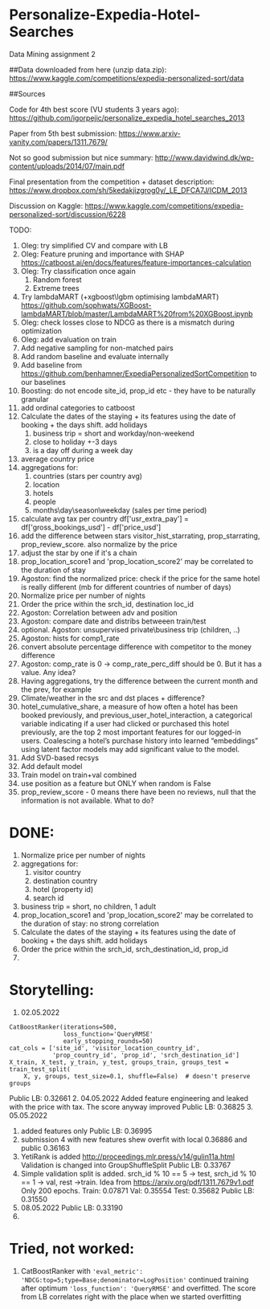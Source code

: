 # Personalize-Expedia-Hotel-Searches
 Data Mining assignment 2

##Data downloaded from here (unzip data.zip):
https://www.kaggle.com/competitions/expedia-personalized-sort/data


##Sources

Code for 4th best score (VU students 3 years ago):
https://github.com/igorpejic/personalize_expedia_hotel_searches_2013

Paper from 5th best submission:
https://www.arxiv-vanity.com/papers/1311.7679/


Not so good submission but nice summary:
http://www.davidwind.dk/wp-content/uploads/2014/07/main.pdf


Final presentation from the competition + dataset description:
https://www.dropbox.com/sh/5kedakjizgrog0y/_LE_DFCA7J/ICDM_2013


Discussion on Kaggle:
https://www.kaggle.com/competitions/expedia-personalized-sort/discussion/6228

TODO:
1. Oleg: try simplified CV and compare with LB
2. Oleg: Feature pruning and importance with SHAP https://catboost.ai/en/docs/features/feature-importances-calculation
3. Oleg: Try classification once again
   1. Random forest
   2. Extreme trees
4. Try lambdaMART (+xgboost\lgbm optimising lambdaMART) https://github.com/sophwats/XGBoost-lambdaMART/blob/master/LambdaMART%20from%20XGBoost.ipynb
5. Oleg: check losses close to NDCG as there is a mismatch during optimization
6. Oleg: add evaluation on train
7. Add negative sampling for non-matched pairs
8. Add random baseline and evaluate internally
9. Add baseline from https://github.com/benhamner/ExpediaPersonalizedSortCompetition to our baselines
10. Boosting: do not encode site_id, prop_id etc - they have to be naturally granular
11. add ordinal categories to catboost
12. Calculate the dates of the staying + its features using the date of booking + the days shift. add holidays
    1. business trip = short and workday/non-weekend
    2. close to holiday +-3 days
    3. is a day off during a week day
13. average country price
14. aggregations for:
    1. countries (stars per country avg)
    2. location
    3. hotels
    4. people
    5. months\day\season\weekday (sales per time period)
15. calculate avg tax per country df['usr_extra_pay'] = df['gross_bookings_usd'] - df['price_usd']
16. add the difference between stars visitor_hist_starrating, prop_starrating, prop_review_score. also normalize by the price
17. adjust the star by one if it's a chain
18. prop_location_score1 and 'prop_location_score2' may be correlated to the duration of stay
19. Agoston: find the normalized price: check if the price for the same hotel is really different (mb for different countries of number of days)
20. Normalize price per number of nights
21. Order the price within the srch_id, destination loc_id
22. Agoston: Correlation between adv and position
23. Agoston: compare date and distribs betweeen train/test
24. optional. Agoston: unsupervised private\business trip (children, ..)
25. Agoston: hists for comp1_rate
26. convert absolute percentage difference with competitor to the money difference
27. Agoston: comp_rate is 0 -> comp_rate_perc_diff should be 0. But it has a value. Any idea?
28. Having aggregations, try the difference between the current month and the prev, for example
29. Climate/weather in the src and dst places + difference?
30. hotel_cumulative_share, a measure of how often a hotel has been booked previously, and previous_user_hotel_interaction, a categorical variable indicating if a user had clicked or purchased this hotel previously, are the top 2 most important features for our logged-in users. Coalescing a hotel’s purchase history into learned “embeddings” using latent factor models may add significant value to the model.
31. Add SVD-based recsys
32. Add default model
33. Train model on train+val combined
34. use position as a feature but ONLY when random is False
35. prop_review_score - 0 means there have been no reviews, null that the information is not available. What to do?


# DONE:
1. Normalize price per number of nights
2. aggregations for:
    1. visitor country
    2. destination country 
    3. hotel (property id)
    4. search id
3. business trip = short, no children, 1 adult
4. prop_location_score1 and 'prop_location_score2' may be correlated to the duration of stay: no strong correlation
5. Calculate the dates of the staying + its features using the date of booking + the days shift. add holidays
6. Order the price within the srch_id, srch_destination_id, prop_id
7. 


# Storytelling:
1. 02.05.2022
```
CatBoostRanker(iterations=500, 
               loss_function='QueryRMSE'
               early_stopping_rounds=50)
cat_cols = ['site_id', 'visitor_location_country_id',
            'prop_country_id', 'prop_id', 'srch_destination_id']
X_train, X_test, y_train, y_test, groups_train, groups_test = train_test_split(
    X, y, groups, test_size=0.1, shuffle=False)  # doesn't preserve groups
```
Public LB: 0.32661
2. 04.05.2022
Added feature engineering and leaked with the price with tax. The score anyway improved
Public LB: 0.36825
3. 05.05.2022 
   1. added features only
   Public LB: 0.36995 
   2. submission 4 with new features shew overfit with local 0.36886 and public 0.36163
4. YetiRank is added http://proceedings.mlr.press/v14/gulin11a.html 
Validation is changed into GroupShuffleSplit
Public LB: 0.33767
5. Simple validation split is added. srch_id % 10 == 5 -> test, srch_id % 10 == 1 -> val, rest ->train. Idea from https://arxiv.org/pdf/1311.7679v1.pdf 
Only 200 epochs.
Train: 0.07871
Val: 0.35554
Test: 0.35682
Public LB: 0.31550
6. 08.05.2022
Public LB: 0.33190
7. 


# Tried, not worked:
1. CatBoostRanker with ```'eval_metric': 'NDCG:top=5;type=Base;denominator=LogPosition'``` continued training after optimum ```'loss_function': 'QueryRMSE'``` and overfitted. The score from LB correlates right with the place when we started overfitting 
